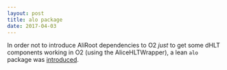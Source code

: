 ```yaml
---
layout: post
title: alo package
date: 2017-04-03
---
```


In order not to introduce AliRoot dependencies to O2 _just_ to get some dHLT components working in O2 (using the
AliceHLTWrapper), a lean `alo` package was [introduced](https://gitpitch.com/mrrtf/alo/dev-doc). 
